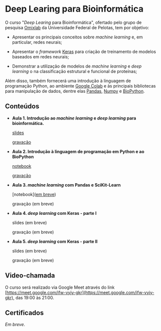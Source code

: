 # Deep Learing para Bioinformática

O curso "*Deep Learing* para Bioinformática", ofertado pelo grupo de pesquisa [Omixlab](https://github.com/omixlab) da Universidade Federal de Pelotas, tem por objetivo:

- Apresentar os principais conceitos sobre *machine learning* e, em particular, redes neurais;

- Apresentar o *framework* [Keras](https://keras.io/) para criação de treinamento de modelos baseados em redes neurais;

- Demonstrar a utilização de modelos de *machine learning* e *deep learning* o na classificação estrutural e funcional de proteínas;

Além disso, também fornecerá uma introdução à linguagem de programação Python, ao ambiente [Google Colab](https://colab.research.google.com/) e às principais bibliotecas para manipulação de dados, dentre elas [Pandas](https://pandas.pydata.org/), [Numpy](https://numpy.org/) e [BioPython](https://biopython.org/).

## Conteúdos

- **Aula 1. Introdução ao *machine learning* e *deep learning* para bioinformática.** 
    
    [slides](https://docs.google.com/presentation/d/1eXvyRbIUKoxw9zMv-fcDHgrpa4NPBmymJ4qBHcV5aFQ/edit?usp=sharing)

    [gravação](https://drive.google.com/file/d/1dJ3z_zPqe_EGo_OwR6GX0Zy8-3D1c7Ah/view?usp=sharing)

- **Aula 2. Introdução à linguagem de programação em Python e ao BioPython**

    [notebook](https://colab.research.google.com/drive/1PCDRpXX-_jXy9TMd26gV9W-7_49_nT0E?usp=sharing)

    [gravação](https://drive.google.com/file/d/1S6LbuulDwEaV7QEcUUJUvwhTZnhXV86F/view?usp=sharing)

- **Aula 3. *machine learning* com Pandas e SciKit-Learn**

    [notebook]([em breve](https://colab.research.google.com/drive/1oIvEDBqC06-AmvIE_yibxmC3pONJiwFm?usp=sharing))

    gravação (em breve)

- **Aula 4. *deep learning* com Keras - parte I**

    slides (em breve)

    gravação (em breve)

- **Aula 5. *deep learning* com Keras - parte II**

    slides (em breve)

    gravação (em breve)

## Video-chamada

O curso será realizado via Google Meet através do link [https://meet.google.com/ifw-vyjy-gkr](https://meet.google.com/ifw-vyjy-gkr), das 19:00 às 21:00.

## Certificados

*Em breve*.

